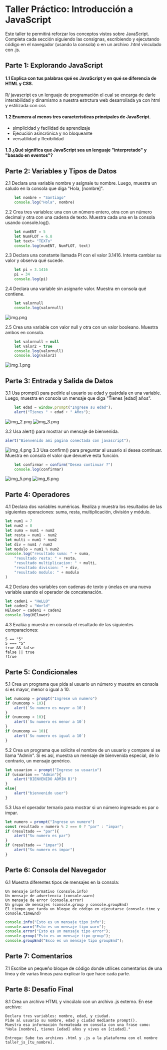 # Taller Práctico: Introducción a JavaScript

Este taller te permitirá reforzar los conceptos vistos sobre JavaScript. Completa cada sección siguiendo las consignas, escribiendo y ejecutando código en el navegador (usando la consola) o en un archivo .html vinculado con .js.
## Parte 1: Explorando JavaScript

#### 1.1 Explica con tus palabras qué es JavaScript y en qué se diferencia de HTML y CSS.
R/ javascript es un lenguaje de programación el cual se encarga de darle interabilidad y dinamismo a nuestra estrctura web desarrollada ya con html y estilizada con css

#### 1.2 Enumera al menos tres características principales de JavaScript.
- simplicidad y facilidad de aprendizaje
- Ejecución asincrónica y no bloqueante
- versatilidad y flexibilidad 

#### 1.3 ¿Qué significa que JavaScript sea un lenguaje "interpretado" y "basado en eventos"?

## Parte 2: Variables y Tipos de Datos

2.1 Declara una variable nombre y asígnale tu nombre. Luego, muestra un saludo en la consola que diga "Hola, [nombre]".

```js
    let nombre = "Santiago"
    console.log("Hola", nombre)
```

2.2 Crea tres variables: una con un número entero, otra con un número decimal y otra con una cadena de texto. Muestra cada una en la consola usando console.log().
```js
    let numENT = 5
    let NumFLOT = 6.8
    let text= "TEXTo"
    console.log(numENT, NumFLOT, text)
```
2.3 Declara una constante llamada PI con el valor 3.1416. Intenta cambiar su valor y observa qué sucede.
```js
    let pi = 3.1416
    pi = 34
    console.log(pi)
```
    
2.4 Declara una variable sin asignarle valor. Muestra en consola qué contiene.
```js
    let valornull
    console.log(valornull)
```
![img.png](img.png)

2.5 Crea una variable con valor null y otra con un valor booleano. Muestra ambos en consola.
```js
    let valornull = null
    let valor2 = true
    console.log(valornull)
    console.log(valor2)
```
![img_1.png](img_1.png)
## Parte 3: Entrada y Salida de Datos

3.1 Usa prompt() para pedirle al usuario su edad y guárdala en una variable. Luego, muestra en consola un mensaje que diga "Tienes [edad] años".
```js
    let edad = window.prompt("Ingrese su edad");
    alert("Tienes " + edad + " Años");
```
![img_2.png](img_2.png)
![img_3.png](img_3.png)

3.2 Usa alert() para mostrar un mensaje de bienvenida.
```js
alert("Bienvenido ami pagina conectada con javascript");
```
![img_4.png](img_4.png)
3.3 Usa confirm() para preguntar al usuario si desea continuar. Muestra en consola el valor que devuelve esta función.
```js
    let confirmar = confirm("Desea continuar ?")
    console.log(confirmar)
```
![img_5.png](img_5.png)
![img_6.png](img_6.png)
## Parte 4: Operadores

4.1 Declara dos variables numéricas. Realiza y muestra los resultados de las siguientes operaciones: suma, resta, multiplicación, división y módulo.
```js
let num1 = 7
let num2 = 8
let suma = num1 + num2
let resta = num1 - num2
let multi = num1 * num2
let div = num1 / num2
let modulo = num1 % num2
console.log("resultado suma: " + suma,
    "resultado resta: " + resta,
    "resultado multiplicacion: " + multi,
    "resultado division: " + div,
    "resultado modulo: " + modulo
)
```

4.2 Declara dos variables con cadenas de texto y únelas en una nueva variable usando el operador de concatenación.
```js
let caden1 = "HeLLO"
let caden2 = "World"
HElowor = caden1 + caden2
console.log(HElowor)
```
4.3 Evalúa y muestra en consola el resultado de las siguientes comparaciones:

    5 == "5"
    5 === "5"
    true && false
    false || true
    !true

## Parte 5: Condicionales

5.1 Crea un programa que pida al usuario un número y muestre en consola si es mayor, menor o igual a 10.
```js
let numcomp = prompt("Ingrese un numero")
if (numcomp > 10){
    alert(`Su numero es mayor a 10`)
}
if (numcomp < 10){
    alert(`Su numero es menor a 10`)
}
if (numcomp == 10){
    alert(`Su numero es igual a 10`)
}
```

5.2 Crea un programa que solicite el nombre de un usuario y compare si se llama "Admin". Si es así, muestra un mensaje de bienvenida especial, de lo contrario, un mensaje genérico.
```js
let usuarion = prompt("Ingrese su usuario")
if (usuarion == "Admin"){
    alert("BIENVENIDO ADMIN B)")
}
else{
    alert("bienvenido user")
}
```
5.3 Usa el operador ternario para mostrar si un número ingresado es par o impar.
```js
let numero = prompt("Ingrese un numero")
const resultado = numero % 2 === 0 ? "par" : "impar";
if (resultado == "par"){
    alert("Su numero es par")
}
if (resultado == "impar"){
    alert("Su numero es impar")
}
```
## Parte 6: Consola del Navegador

6.1 Muestra diferentes tipos de mensajes en la consola:

    Un mensaje informativo (console.info)
    Un mensaje de advertencia (console.warn)
    Un mensaje de error (console.error)
    Un grupo de mensajes (console.group y console.groupEnd)
    El tiempo que tarda un bloque de código en ejecutarse (console.time y console.timeEnd)
```js
console.info("Esto es un mensaje tipo info");
console.warn("Esto es un mensaje tipo warn");
console.error("Esto es un mensaje tipo error");
console.group("Esto es un mensaje tipo group");
console.groupEnd("Esco es un mensaje tipo groupEnd");

```
## Parte 7: Comentarios

7.1 Escribe un pequeño bloque de código donde utilices comentarios de una línea y de varias líneas para explicar lo que hace cada parte.

## Parte 8: Desafío Final

8.1 Crea un archivo HTML y vincúlalo con un archivo .js externo. En ese archivo:

    Declara tres variables: nombre, edad, y ciudad.
    Pide al usuario su nombre, edad y ciudad mediante prompt().
    Muestra esa información formateada en consola con una frase como:
    "Hola [nombre], tienes [edad] años y vives en [ciudad]."

    Entrega: Sube tus archivos .html y .js a la plataforma con el nombre taller_js_[tu_nombre].
